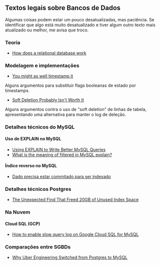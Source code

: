 
## Textos legais sobre Bancos de Dados

Algumas coisas podem estar um pouco desatualizadas, mas paciência. Se identificar que algo está muito desatualizado e tiver algum outro texto mais atualizado ou melhor, me avisa que troco.

### Teoria

* [How does a relational database work](http://coding-geek.com/how-databases-work/)

### Modelagem e implementações

* [You might as well timestamp it](https://changelog.com/posts/you-might-as-well-timestamp-it)

Alguns argumentos para substituir flags booleanas de estado por timestamps.

* [Soft Deletion Probably Isn't Worth It](https://brandur.org/soft-deletion)

Alguns argumentos contra o uso de "soft deletion" de linhas de tabela, apresentando uma alternativa para manter o log de deleção.

### Detalhes técnicos do MySQL
#### Uso de EXPLAIN no MySQL

* [Using EXPLAIN to Write Better MySQL Queries](https://www.sitepoint.com/using-explain-to-write-better-mysql-queries/)
* [What is the meaning of filtered in MySQL explain?](https://dba.stackexchange.com/questions/164251/what-is-the-meaning-of-filtered-in-mysql-explain)

#### Índice reverso no MySQL

* [Dado precisa estar commitado para ser indexado](https://stackoverflow.com/questions/37199082/match-against-and-transactions)

### Detalhes técnicos Postgres

* [The Unexpected Find That Freed 20GB of Unused Index Space](https://hakibenita.com/postgresql-unused-index-size)

### Na Nuvem
#### Cloud SQL (GCP)

* [How to enable slow query log on Google Cloud SQL for MySQL](https://www.eversql.com/slow-query-log-on-google-cloud-sql-mysql/)

### Comparações entre SGBDs

* [Why Uber Engineering Switched from Postgres to MySQL](https://eng.uber.com/postgres-to-mysql-migration/)
